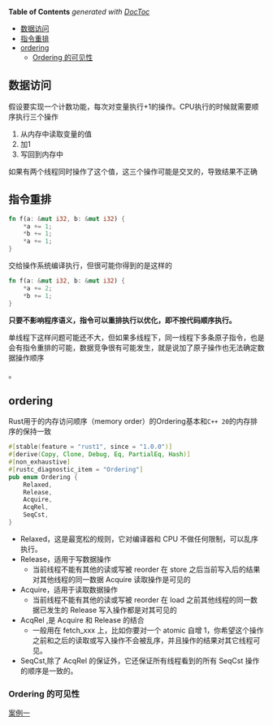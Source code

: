 <!-- START doctoc generated TOC please keep comment here to allow auto update -->
<!-- DON'T EDIT THIS SECTION, INSTEAD RE-RUN doctoc TO UPDATE -->
**Table of Contents**  *generated with [DocToc](https://github.com/thlorenz/doctoc)*

- [数据访问](#%E6%95%B0%E6%8D%AE%E8%AE%BF%E9%97%AE)
- [指令重排](#%E6%8C%87%E4%BB%A4%E9%87%8D%E6%8E%92)
- [ordering](#ordering)
  - [Ordering 的可见性](#ordering-%E7%9A%84%E5%8F%AF%E8%A7%81%E6%80%A7)

<!-- END doctoc generated TOC please keep comment here to allow auto update -->

## 数据访问

假设要实现一个计数功能，每次对变量执行+1的操作。CPU执行的时候就需要顺序执行三个操作

1. 从内存中读取变量的值
2. 加1
3. 写回到内存中

如果有两个线程同时操作了这个值，这三个操作可能是交叉的，导致结果不正确

## 指令重排

```rust
fn f(a: &mut i32, b: &mut i32) {
    *a += 1;
    *b += 1;
    *a += 1;
}
```

交给操作系统编译执行，但很可能你得到的是这样的

```rust
fn f(a: &mut i32, b: &mut i32) {
    *a += 2;
    *b += 1;
}
```

**只要不影响程序语义，指令可以重排执行以优化，即不按代码顺序执行。**

单线程下这样问题可能还不大，但如果多线程下，同一线程下多条原子指令，也是会有指令重排的可能，数据竞争很有可能发生，就是说加了原子操作也无法确定数据操作顺序

。

## ordering

Rust用于的内存访问顺序（memory order）的Ordering基本和`C++ 20`的内存排序的保持一致

```rust
#[stable(feature = "rust1", since = "1.0.0")]
#[derive(Copy, Clone, Debug, Eq, PartialEq, Hash)]
#[non_exhaustive]
#[rustc_diagnostic_item = "Ordering"]
pub enum Ordering {
    Relaxed,
    Release,
    Acquire,
    AcqRel,
    SeqCst,
}
```

- Relaxed，这是最宽松的规则，它对编译器和 CPU 不做任何限制，可以乱序执行。
- Release，适用于写数据操作
    - 当前线程不能有其他的读或写被 reorder 在 store 之后当前写入后的结果对其他线程的同一数据 Acquire 读取操作是可见的
- Acquire，适用于读取数据操作
    - 当前线程不能有其他的读或写被 reorder 在 load 之前其他线程的同一数据已发生的 Release 写入操作都是对其可见的
- AcqRel ,是 Acquire 和 Release 的结合
    - 一般用在 fetch_xxx 上，比如你要对一个 atomic 自增 1，你希望这个操作之前和之后的读取或写入操作不会被乱序，并且操作的结果对其它线程可见。
- SeqCst,除了 AcqRel 的保证外，它还保证所有线程看到的所有 SeqCst 操作的顺序是一致的。

### Ordering 的可见性

[案例一](./src/ordering1.rs)
